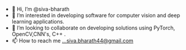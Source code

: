- 👋 Hi, I’m @siva-bharath
- 👀 I’m interested in developing software for computer vision and deep learning applications.  
- 💞️ I’m looking to collaborate on developing solutions using PyTorch, OpenCV,CNN's, C++ .
- 📫 How to reach me ...siva.bharath44@gmail.com

<!---
siva-bharath/siva-bharath is a ✨ special ✨ repository because its `README.md` (this file) appears on your GitHub profile.
You can click the Preview link to take a look at your changes.
--->

